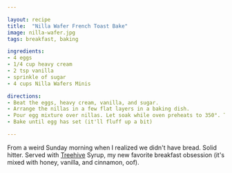 ```yaml
---

layout: recipe
title:  "Nilla Wafer French Toast Bake"
image: nilla-wafer.jpg
tags: breakfast, baking

ingredients:
- 4 eggs
- 1/4 cup heavy cream
- 2 tsp vanilla 
- sprinkle of sugar
- 4 cups Nilla Wafers Minis

directions:
- Beat the eggs, heavy cream, vanilla, and sugar.
- Arrange the nillas in a few flat layers in a baking dish.
- Pour egg mixture over nillas. Let soak while oven preheats to 350°. Top with shake of cinnamon sugar.
- Bake until egg has set (it'll fluff up a bit)

---
```


From a weird Sunday morning when I realized we didn't have bread. Solid hitter. Served with [Treehive](https://amzn.to/2QBpGCH) Syrup, my new favorite breakfast obsession (it's mixed with honey, vanilla, and cinnamon, oof).